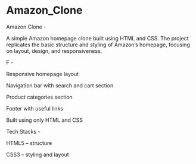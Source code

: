 # Amazon_Clone

Amazon Clone - 

A simple Amazon homepage clone built using HTML and CSS. The project replicates the basic structure and styling of Amazon’s homepage, focusing on layout, design, and responsiveness.

F - 

Responsive homepage layout

Navigation bar with search and cart section

Product categories section

Footer with useful links

Built using only HTML and CSS

Tech Stacks -

HTML5 – structure

CSS3 – styling and layout
